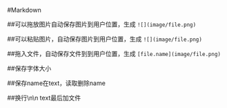 ﻿#Markdown

##可以拖放图片自动保存图片到用户位置，生成 `![](image/file.png)`

##可以粘贴图片，自动保存图片到用户位置，生成 `![](image/file.png)`

##拖入文件，自动保存文件到到用户位置，生成 `[file.name](image/file.png)`

##保存字体大小

##保存name在text，读取删除name

##换行\n\n text最后加文件